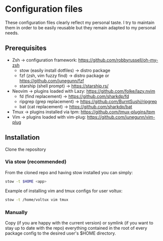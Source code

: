 # Configuration files

These configuration files clearly reflect my personal taste. I try to maintain them in order to be easily reusable but they remain adapted to my personal needs.

## Prerequisites

- Zsh                             -> configuration framework: https://github.com/robbyrussell/oh-my-zsh
    - stow (easily install dotfiles) -> distro package
    - fzf (zsh, vim fuzzy find)      -> distro package or https://github.com/junegunn/fzf
    - starship (shell prompt)        -> https://starship.rs/
- Neovim                          -> plugins loaded with Lazy: https://github.com/folke/lazy.nvim
    - fd (find replacement)          -> https://github.com/sharkdp/fd
    - ripgrep (grep replacement)     -> https://github.com/BurntSushi/ripgrep
    - bat (cat replacement)          -> https://github.com/sharkdp/bat
- Tmux                            -> plugins installed via tpm: https://github.com/tmux-plugins/tpm
- Vim                             -> plugins loaded with vim-plug: https://github.com/junegunn/vim-plug

## Installation

Clone the repository

### Via stow (recommended)

From the cloned repo and having stow installed you can simply:
```bash
stow -t $HOME <app>
```
  Example of installing vim and tmux configs for user voltux:
```bash
stow -t /home/voltux vim tmux
```

### Manually

Copy (if you are happy with the current version) or symlink (if you want to stay up to date with the repo) everything contained in the root of every package config to the desired user's $HOME directory.
